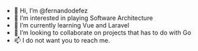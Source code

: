 - 👋 Hi, I’m @fernandodefez
- 👀 I’m interested in playing Software Architecture
- 🌱 I’m currently learning Vue and Laravel
- 💞️ I’m looking to collaborate on projects that has to do with Go
- 📫 I do not want you to reach me.

<!---
fernandodefez/fernandodefez is a ✨ special ✨ repository because its `README.md` (this file) appears on your GitHub profile.
You can click the Preview link to take a look at your changes.
--->
